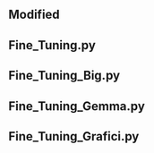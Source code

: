 ## Modified

## Fine_Tuning.py

## Fine_Tuning_Big.py

## Fine_Tuning_Gemma.py

## Fine_Tuning_Grafici.py
